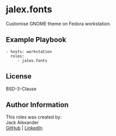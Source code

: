 jalex.fonts
=========  

Customise GNOME theme on Fedora workstation.  
  
Example Playbook
----------------

    - hosts: workstation
      roles:
         - jalex.fonts

License
-------

BSD-3-Clause

Author Information
------------------

This roles was created by:  
Jack Alexander  
[GitHub](https://github.com/jalexm8) | [LinkedIn](https://www.linkedin.com/in/jackalexander1008/)
